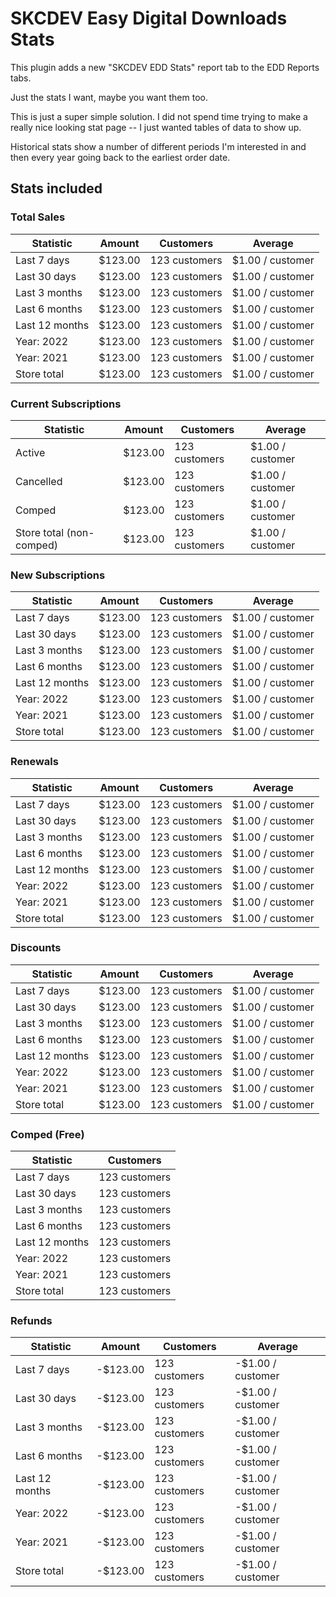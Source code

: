 # SKCDEV Easy Digital Downloads Stats

This plugin adds a new "SKCDEV EDD Stats" report tab to the EDD Reports tabs.

Just the stats I want, maybe you want them too.

This is just a super simple solution. I did not spend time trying to make a really nice looking stat page -- I just wanted tables of data to show up.

Historical stats show a number of different periods I'm interested in and then every year going back to the earliest order date.

## Stats included

### Total Sales

| Statistic      | Amount  | Customers     | Average          |
|----------------|---------|---------------|------------------|
| Last 7 days    | $123.00 | 123 customers | $1.00 / customer |
| Last 30 days   | $123.00 | 123 customers | $1.00 / customer |
| Last 3 months  | $123.00 | 123 customers | $1.00 / customer |
| Last 6 months  | $123.00 | 123 customers | $1.00 / customer |
| Last 12 months | $123.00 | 123 customers | $1.00 / customer |
| Year: 2022     | $123.00 | 123 customers | $1.00 / customer |
| Year: 2021     | $123.00 | 123 customers | $1.00 / customer |
| Store total    | $123.00 | 123 customers | $1.00 / customer |

### Current Subscriptions

| Statistic                | Amount  | Customers     | Average          |
|--------------------------|---------|---------------|------------------|
| Active                   | $123.00 | 123 customers | $1.00 / customer |
| Cancelled                | $123.00 | 123 customers | $1.00 / customer |
| Comped                   | $123.00 | 123 customers | $1.00 / customer |
| Store total (non-comped) | $123.00 | 123 customers | $1.00 / customer |

### New Subscriptions

| Statistic      | Amount  | Customers     | Average          |
|----------------|---------|---------------|------------------|
| Last 7 days    | $123.00 | 123 customers | $1.00 / customer |
| Last 30 days   | $123.00 | 123 customers | $1.00 / customer |
| Last 3 months  | $123.00 | 123 customers | $1.00 / customer |
| Last 6 months  | $123.00 | 123 customers | $1.00 / customer |
| Last 12 months | $123.00 | 123 customers | $1.00 / customer |
| Year: 2022     | $123.00 | 123 customers | $1.00 / customer |
| Year: 2021     | $123.00 | 123 customers | $1.00 / customer |
| Store total    | $123.00 | 123 customers | $1.00 / customer |

### Renewals

| Statistic      | Amount  | Customers     | Average          |
|----------------|---------|---------------|------------------|
| Last 7 days    | $123.00 | 123 customers | $1.00 / customer |
| Last 30 days   | $123.00 | 123 customers | $1.00 / customer |
| Last 3 months  | $123.00 | 123 customers | $1.00 / customer |
| Last 6 months  | $123.00 | 123 customers | $1.00 / customer |
| Last 12 months | $123.00 | 123 customers | $1.00 / customer |
| Year: 2022     | $123.00 | 123 customers | $1.00 / customer |
| Year: 2021     | $123.00 | 123 customers | $1.00 / customer |
| Store total    | $123.00 | 123 customers | $1.00 / customer |

### Discounts

| Statistic      | Amount  | Customers     | Average          |
|----------------|---------|---------------|------------------|
| Last 7 days    | $123.00 | 123 customers | $1.00 / customer |
| Last 30 days   | $123.00 | 123 customers | $1.00 / customer |
| Last 3 months  | $123.00 | 123 customers | $1.00 / customer |
| Last 6 months  | $123.00 | 123 customers | $1.00 / customer |
| Last 12 months | $123.00 | 123 customers | $1.00 / customer |
| Year: 2022     | $123.00 | 123 customers | $1.00 / customer |
| Year: 2021     | $123.00 | 123 customers | $1.00 / customer |
| Store total    | $123.00 | 123 customers | $1.00 / customer |

### Comped (Free)

| Statistic      | Customers     |
|----------------|---------------|
| Last 7 days    | 123 customers |
| Last 30 days   | 123 customers |
| Last 3 months  | 123 customers |
| Last 6 months  | 123 customers |
| Last 12 months | 123 customers |
| Year: 2022     | 123 customers |
| Year: 2021     | 123 customers |
| Store total    | 123 customers |

### Refunds

| Statistic      | Amount   | Customers     | Average           |
|----------------|----------|---------------|-------------------|
| Last 7 days    | -$123.00 | 123 customers | -$1.00 / customer |
| Last 30 days   | -$123.00 | 123 customers | -$1.00 / customer |
| Last 3 months  | -$123.00 | 123 customers | -$1.00 / customer |
| Last 6 months  | -$123.00 | 123 customers | -$1.00 / customer |
| Last 12 months | -$123.00 | 123 customers | -$1.00 / customer |
| Year: 2022     | -$123.00 | 123 customers | -$1.00 / customer |
| Year: 2021     | -$123.00 | 123 customers | -$1.00 / customer |
| Store total    | -$123.00 | 123 customers | -$1.00 / customer |
